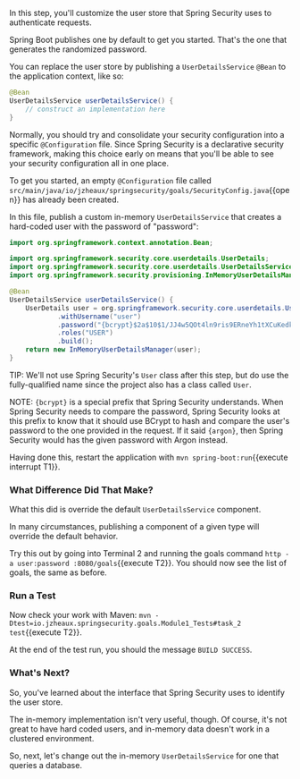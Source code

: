In this step, you'll customize the user store that Spring Security uses to authenticate requests.

Spring Boot publishes one by default to get you started. That's the one that generates the randomized password.

You can replace the user store by publishing a `UserDetailsService` `@Bean` to the application context, like so:

```java
@Bean
UserDetailsService userDetailsService() {
    // construct an implementation here
}
```

Normally, you should try and consolidate your security configuration into a specific `@Configuration` file.
Since Spring Security is a declarative security framework, making this choice early on means that you'll be able to see your security configuration all in one place.

To get you started, an empty `@Configuration` file called `src/main/java/io/jzheaux/springsecurity/goals/SecurityConfig.java`{{open}} has already been created. 

In this file, publish a custom in-memory `UserDetailsService` that creates a hard-coded user with the password of "password":

```java
import org.springframework.context.annotation.Bean;

import org.springframework.security.core.userdetails.UserDetails;
import org.springframework.security.core.userdetails.UserDetailsService;
import org.springframework.security.provisioning.InMemoryUserDetailsManager;

@Bean
UserDetailsService userDetailsService() {
    UserDetails user = org.springframework.security.core.userdetails.User
            .withUsername("user")
            .password("{bcrypt}$2a$10$1/JJ4w5QOt4ln9ris9ERneYh1tXCuKedk/fjStcJlWGZvTDAha5AG")
            .roles("USER")
            .build();
    return new InMemoryUserDetailsManager(user);
}
```

TIP: We'll not use Spring Security's `User` class after this step, but do use the fully-qualified name since the project also has a class called `User`.

NOTE: `{bcrypt}` is a special prefix that Spring Security understands. When Spring Security needs to compare the password, Spring Security looks at this prefix to know that it should use BCrypt to hash and compare the user's password to the one provided in the request. If it said `{argon}`, then Spring Security would has the given password with Argon instead.

Having done this, restart the application with `mvn spring-boot:run`{{execute interrupt T1}}.

### What Difference Did That Make?

What this did is override the default `UserDetailsService` component.

In many circumstances, publishing a component of a given type will override the default behavior.

Try this out by going into Terminal 2 and running the goals command `http -a user:password :8080/goals`{{execute T2}}.
You should now see the list of goals, the same as before.

### Run a Test

Now check your work with Maven: `mvn -Dtest=io.jzheaux.springsecurity.goals.Module1_Tests#task_2 test`{{execute T2}}.

At the end of the test run, you should the message `BUILD SUCCESS`.

### What's Next?

So, you've learned about the interface that Spring Security uses to identify the user store.

The in-memory implementation isn't very useful, though.
Of course, it's not great to have hard coded users, and in-memory data doesn't work in a clustered environment.

So, next, let's change out the in-memory `UserDetailsService` for one that queries a database.
